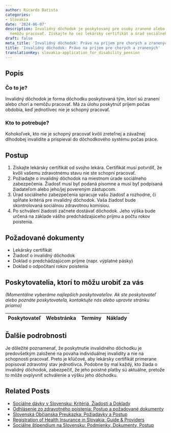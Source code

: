 ```yaml
---
author: Ricardo Batista
categories:
- Slovakia
date: '2024-06-07'
description: Invalidný dôchodok je poskytovaný pre osoby zranené alebo choré, ktoré
  nemôžu pracovať. Získajte ho cez lekársky certifikát a úrad sociálneho zabezpečenia.
draft: false
meta_title: 'Invalidný dôchodok: Právo na príjem pre chorých a zranených'
title: 'Invalidný dôchodok: Právo na príjem pre chorých a zranených'
translationKey: slovakia-application_for_disability_pension
---
```



## Popis
### Čo to je?
Invalidný dôchodok je forma dôchodku poskytovaná tým, ktorí sú zranení alebo chorí a nemôžu pracovať. Má za úlohu poskytnúť príjem počas obdobia, keď jednotlivec nie je schopný pracovať.

### Kto to potrebuje?
Kohokoľvek, kto nie je schopný pracovať kvôli zreteľnej a závažnej dlhodobej invalidite a prispieval do dôchodkového systému počas práce.

## Postup
1. Získajte lekársky certifikát od svojho lekára. Certifikát musí potvrdiť, že kvôli vašemu zdravotnému stavu nie ste schopní pracovať.
2. Požiadajte o invalidný dôchodok na miestnom úrade sociálneho zabezpečenia. Žiadosť musí byť podaná písomne a musí byť podpísaná žiadateľom alebo jeho/jej povereným zástupcom.
3. Úrad sociálneho zabezpečenia spracuje vašu žiadosť a rozhodne, či spĺňate kritériá pre invalidný dôchodok. Vaša žiadosť bude skontrolovaná sociálnou zdravotnou komisiou.
4. Po schválení žiadosti začnete dostávať dôchodok. Jeho výška bude určená na základe vášho predchádzajúceho príjmu a počtu rokov poistenia.

## Požadované dokumenty
- Lekársky certifikát
- Žiadosť o invalidný dôchodok
- Doklad o predchádzajúcom príjme (napr. výplatné pásky)
- Doklad o odpočítaní rokov poistenia

## Poskytovatelia, ktorí to môžu urobiť za vás

_(Momentálne vyberáme najlepších poskytovateľov. Ak ste poskytovateľ alebo poznáte poskytovateľa, kontaktujte nás alebo upravte stránku priamo)_

| Poskytovateľ    |     Webstránka  |     Termíny      |       Náklady    |
| :-------------: | :-------------: |  :-------------: | :-------------: |

## Ďalšie podrobnosti
Je dôležité poznamenať, že poskytnutie invalidného dôchodku je predovšetkým založené na povaha individuálnej invalidity a nie na schopnosti pracovať. Preto je kľúčové, aby lekársky certifikát primerane popisoval zdravotný stav jednotlivca. Podobne by mal každý, kto žiada o invalidný dôchodok, zabezpečiť, že jeho poistné platby sú aktuálne, pretože to môže ovplyvniť schválenie a výšku jeho dôchodku.


## Related Posts

- [Sociálne dávky v Slovensku: Kritériá, Žiadosti a Doklady](https://tramitit.com/sk/guides/slovakia/ziadost_o_socialne_davky/)
- [Odhlásenie zo zdravotného poistenia: Postup a požadované dokumenty](https://tramitit.com/sk/guides/slovakia/odhlasenie_zo_zdravotnej_poistovne/)
- [Slovenská Občianska Preukazka: Požiadavky a Postup](https://tramitit.com/sk/guides/slovakia/vydanie_obcianskeho_preukazu/)
- [Registration of Health Insurance in Slovakia: Guide & Providers](https://tramitit.com/sk/guides/slovakia/prihlasenie_do_zdravotnej_poistovne/)
- [Sociálne štipendium na Slovensku: Podmienky, Dokumenty, Postup](https://tramitit.com/sk/guides/slovakia/ziadost_o_socialne_stipendium/)